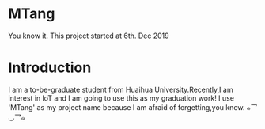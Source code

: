 # MTang
You know it.
This project started at 6th. Dec 2019
# Introduction
I am a to-be-graduate student from Huaihua University.Recently,I am interest in loT and I am going to use this as my graduation work!
I use 'MTang' as my project name because I am afraid of forgetting,you know. ๑乛◡乛๑
